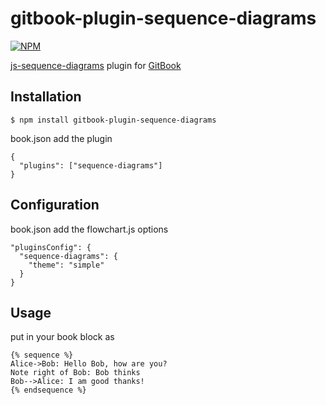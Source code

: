 # gitbook-plugin-sequence-diagrams

[![NPM](https://nodei.co/npm/gitbook-plugin-sequence-diagrams.png)](https://nodei.co/npm/gitbook-plugin-sequence-diagrams/)

[js-sequence-diagrams](https://github.com/bramp/js-sequence-diagrams) plugin for [GitBook](https://github.com/GitbookIO/gitbook)

## Installation

    $ npm install gitbook-plugin-sequence-diagrams

book.json add the plugin

```
{
  "plugins": ["sequence-diagrams"]
}
```

## Configuration

book.json add the flowchart.js options

```
"pluginsConfig": {
  "sequence-diagrams": {
    "theme": "simple"
  }
}
```

## Usage

put in your book block as

```
{% sequence %}
Alice->Bob: Hello Bob, how are you?
Note right of Bob: Bob thinks
Bob-->Alice: I am good thanks!
{% endsequence %}
```

